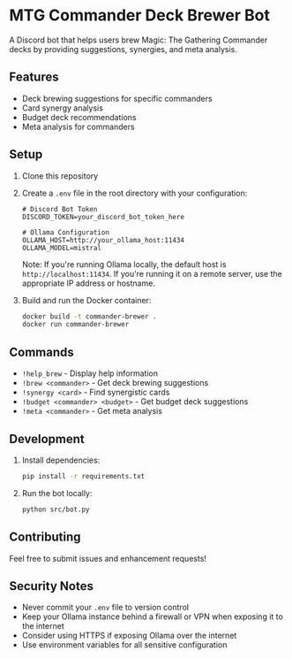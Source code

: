 # MTG Commander Deck Brewer Bot

A Discord bot that helps users brew Magic: The Gathering Commander decks by providing suggestions, synergies, and meta analysis.

## Features

- Deck brewing suggestions for specific commanders
- Card synergy analysis
- Budget deck recommendations
- Meta analysis for commanders

## Setup

1. Clone this repository
2. Create a `.env` file in the root directory with your configuration:
   ```
   # Discord Bot Token
   DISCORD_TOKEN=your_discord_bot_token_here
   
   # Ollama Configuration
   OLLAMA_HOST=http://your_ollama_host:11434
   OLLAMA_MODEL=mistral
   ```
   
   Note: If you're running Ollama locally, the default host is `http://localhost:11434`. If you're running it on a remote server, use the appropriate IP address or hostname.

3. Build and run the Docker container:
   ```bash
   docker build -t commander-brewer .
   docker run commander-brewer
   ```

## Commands

- `!help_brew` - Display help information
- `!brew <commander>` - Get deck brewing suggestions
- `!synergy <card>` - Find synergistic cards
- `!budget <commander> <budget>` - Get budget deck suggestions
- `!meta <commander>` - Get meta analysis

## Development

1. Install dependencies:
   ```bash
   pip install -r requirements.txt
   ```

2. Run the bot locally:
   ```bash
   python src/bot.py
   ```

## Contributing

Feel free to submit issues and enhancement requests!

## Security Notes

- Never commit your `.env` file to version control
- Keep your Ollama instance behind a firewall or VPN when exposing it to the internet
- Consider using HTTPS if exposing Ollama over the internet
- Use environment variables for all sensitive configuration 